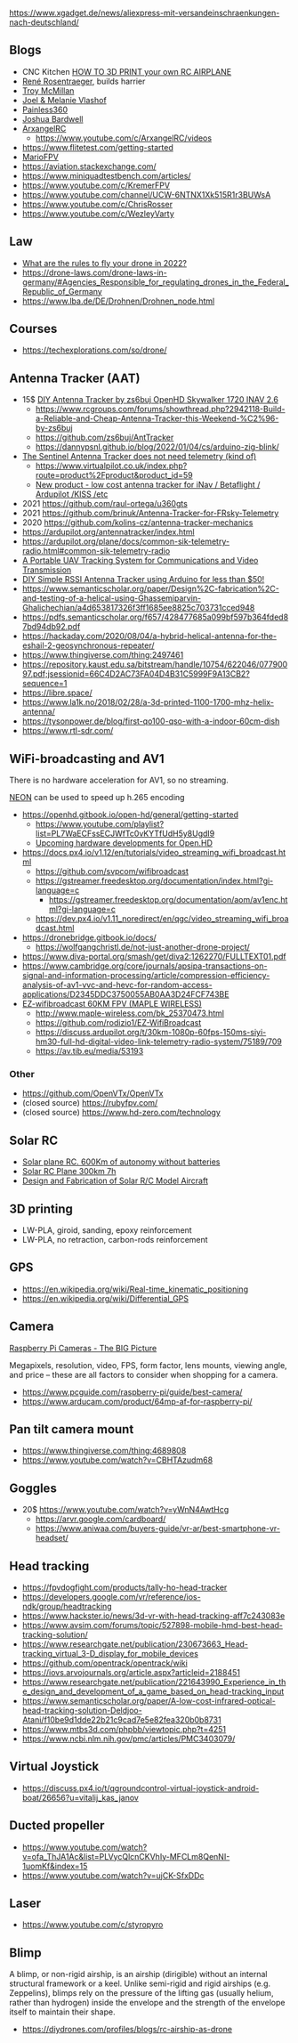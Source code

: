https://www.xgadget.de/news/aliexpress-mit-versandeinschraenkungen-nach-deutschland/

## Blogs

- CNC Kitchen [HOW TO 3D PRINT your own RC AIRPLANE](https://www.youtube.com/watch?v=Ztygn--BsjI&list=PLEOQTmIWJ_rnHDVqxPP-GQNJ1UcQ-eF2q&index=7)
- [René Rosentraeger](https://www.youtube.com/channel/UCj6O_mJ5G0JiGLTJUemIO_A), builds harrier
- [Troy McMillan](https://www.youtube.com/c/TroyMcMillan/playlists)
- [Joel & Melanie Vlashof](https://www.youtube.com/c/JoelMelanieVlashof/playlists)
- [Painless360](https://www.youtube.com/c/Painless360/playlists)
- [Joshua Bardwell](https://www.youtube.com/c/JoshuaBardwell)
- [ArxangelRC](https://www.youtube.com/c/ArxangelRC/playlists)
  - https://www.youtube.com/c/ArxangelRC/videos
- https://www.flitetest.com/getting-started
- [MarioFPV](https://www.youtube.com/channel/UCX2UiZjg485tDoq_Yl4Pysw/videos)
- https://aviation.stackexchange.com/
- https://www.miniquadtestbench.com/articles/
- https://www.youtube.com/c/KremerFPV
- https://www.youtube.com/channel/UCW-6NTNX1Xk515R1r3BUWsA
- https://www.youtube.com/c/ChrisRosser
- https://www.youtube.com/c/WezleyVarty

## Law

- [What are the rules to fly your drone in 2022?](https://www.youtube.com/watch?v=oyE2x9B0CVA)
- https://drone-laws.com/drone-laws-in-germany/#Agencies_Responsible_for_regulating_drones_in_the_Federal_Republic_of_Germany
- https://www.lba.de/DE/Drohnen/Drohnen_node.html

## Courses

- https://techexplorations.com/so/drone/

## Antenna Tracker (AAT)

- 15$ [DIY Antenna Tracker by zs6buj OpenHD Skywalker 1720 INAV 2.6](https://www.youtube.com/watch?v=lrymGzePcmE)
  - https://www.rcgroups.com/forums/showthread.php?2942118-Build-a-Reliable-and-Cheap-Antenna-Tracker-this-Weekend-%C2%96-by-zs6buj
  - https://github.com/zs6buj/AntTracker
  - https://dannypsnl.github.io/blog/2022/01/04/cs/arduino-zig-blink/
- [The Sentinel Antenna Tracker does not need telemetry (kind of)](https://www.youtube.com/watch?v=GbPk39z_-e8)
  - https://www.virtualpilot.co.uk/index.php?route=product%2Fproduct&product_id=59
  - [New product - low cost antenna tracker for iNav / Betaflight / Ardupilot /KISS /etc](https://www.rcgroups.com/forums/showthread.php?3815901-New-product-low-cost-antenna-tracker-for-iNav-Betaflight-Ardupilot-KISS-etc)
- 2021 https://github.com/raul-ortega/u360gts
- 2021 https://github.com/brinuk/Antenna-Tracker-for-FRsky-Telemetry
- 2020 https://github.com/kolins-cz/antenna-tracker-mechanics
- https://ardupilot.org/antennatracker/index.html
- https://ardupilot.org/plane/docs/common-sik-telemetry-radio.html#common-sik-telemetry-radio
- [A Portable UAV Tracking System for Communications and Video Transmission](https://www.researchgate.net/publication/339662008_A_Portable_UAV_Tracking_System_for_Communications_and_Video_Transmission)
- [DIY Simple RSSI Antenna Tracker using Arduino for less than $50!](https://www.youtube.com/watch?v=GGtqUXKE-ro)
- https://www.semanticscholar.org/paper/Design%2C-fabrication%2C-and-testing-of-a-helical-using-Ghassemiparvin-Ghalichechian/a4d653817326f3ff1685ee8825c703731cced948
- https://pdfs.semanticscholar.org/f657/428477685a099bf597b364fded87bd94db92.pdf
- https://hackaday.com/2020/08/04/a-hybrid-helical-antenna-for-the-eshail-2-geosynchronous-repeater/
- https://www.thingiverse.com/thing:2497461
- https://repository.kaust.edu.sa/bitstream/handle/10754/622046/07790097.pdf;jsessionid=66C4D2AC73FA04D4B31C5999F9A13CB2?sequence=1
- https://libre.space/
- https://www.la1k.no/2018/02/28/a-3d-printed-1100-1700-mhz-helix-antenna/
- https://tysonpower.de/blog/first-qo100-qso-with-a-indoor-60cm-dish
- https://www.rtl-sdr.com/

## WiFi-broadcasting and AV1

There is no hardware acceleration for AV1, so no streaming.

[NEON](https://tttapa.github.io/Pages/Raspberry-Pi/NEON/index.html) can be used to speed up h.265 encoding

- https://openhd.gitbook.io/open-hd/general/getting-started
  - https://www.youtube.com/playlist?list=PL7WaECFssECJWfTc0vKYTfUdH5y8UgdI9
  - [Upcoming hardware developments for Open.HD](https://www.youtube.com/watch?v=7OrHjozbfH4)
- https://docs.px4.io/v1.12/en/tutorials/video_streaming_wifi_broadcast.html
  - https://github.com/svpcom/wifibroadcast
  - https://gstreamer.freedesktop.org/documentation/index.html?gi-language=c
    - https://gstreamer.freedesktop.org/documentation/aom/av1enc.html?gi-language=c
  - https://dev.px4.io/v1.11_noredirect/en/qgc/video_streaming_wifi_broadcast.html
- https://dronebridge.gitbook.io/docs/
  - https://wolfgangchristl.de/not-just-another-drone-project/
- https://www.diva-portal.org/smash/get/diva2:1262270/FULLTEXT01.pdf
- https://www.cambridge.org/core/journals/apsipa-transactions-on-signal-and-information-processing/article/compression-efficiency-analysis-of-av1-vvc-and-hevc-for-random-access-applications/D2345DDC3750055AB0AA3D24FCF743BE
- [EZ-wifibroadcast 60KM FPV (MAPLE WIRELESS)](https://www.youtube.com/watch?v=bcYOgW3WmS4)
  - http://www.maple-wireless.com/bk_25370473.html
  - https://github.com/rodizio1/EZ-WifiBroadcast
  - https://discuss.ardupilot.org/t/30km-1080p-60fps-150ms-siyi-hm30-full-hd-digital-video-link-telemetry-radio-system/75189/709
  - https://av.tib.eu/media/53193

### Other

- https://github.com/OpenVTx/OpenVTx
- (closed source) https://rubyfpv.com/
- (closed source) https://www.hd-zero.com/technology

## Solar RC

- [Solar plane RC. 600Km of autonomy without batteries](https://www.youtube.com/watch?v=nk2-mRIhF0Q)
- [Solar RC Plane 300km 7h](https://discuss.ardupilot.org/t/solar-rc-plane-300km-7h/60981)
- [Design and Fabrication of Solar R/C Model Aircraft](https://www.ijmer.com/papers/Vol3_Issue2/AZ32752758.pdf)

## 3D printing

- LW-PLA, giroid, sanding, epoxy reinforcement
- LW-PLA, no retraction, carbon-rods reinforcement

## GPS

- https://en.wikipedia.org/wiki/Real-time_kinematic_positioning
- https://en.wikipedia.org/wiki/Differential_GPS

## Camera

[Raspberry Pi Cameras - The BIG Picture](https://www.youtube.com/watch?v=MVgr302PNwY)

Megapixels, resolution, video, FPS, form factor, lens mounts, viewing angle, and price – these are all factors to consider when shopping for a camera.

- https://www.pcguide.com/raspberry-pi/guide/best-camera/
- https://www.arducam.com/product/64mp-af-for-raspberry-pi/

## Pan tilt camera mount

- https://www.thingiverse.com/thing:4689808
- https://www.youtube.com/watch?v=CBHTAzudm68

## Goggles

- 20$ https://www.youtube.com/watch?v=yWnN4AwtHcg
  - https://arvr.google.com/cardboard/
  - https://www.aniwaa.com/buyers-guide/vr-ar/best-smartphone-vr-headset/

## Head tracking

- https://fpvdogfight.com/products/tally-ho-head-tracker
- https://developers.google.com/vr/reference/ios-ndk/group/headtracking
- https://www.hackster.io/news/3d-vr-with-head-tracking-aff7c243083e
- https://www.avsim.com/forums/topic/527898-mobile-hmd-best-head-tracking-solution/
- https://www.researchgate.net/publication/230673663_Head-tracking_virtual_3-D_display_for_mobile_devices
- https://github.com/opentrack/opentrack/wiki
- https://iovs.arvojournals.org/article.aspx?articleid=2188451
- https://www.researchgate.net/publication/221643990_Experience_in_the_design_and_development_of_a_game_based_on_head-tracking_input
- https://www.semanticscholar.org/paper/A-low-cost-infrared-optical-head-tracking-solution-Deldjoo-Atani/f10be9d1dde22b21c9cad7e5e82fea320b0b8731
- https://www.mtbs3d.com/phpbb/viewtopic.php?t=4251
- https://www.ncbi.nlm.nih.gov/pmc/articles/PMC3403079/

## Virtual Joystick

- https://discuss.px4.io/t/qgroundcontrol-virtual-joystick-android-boat/26656?u=vitalij_kas_janov

## Ducted propeller

- https://www.youtube.com/watch?v=ofa_ThJA1Ac&list=PLVycQlcnCKVhIy-MFCLm8QenNI-1uomKf&index=15
- https://www.youtube.com/watch?v=ujCK-SfxDDc

## Laser

- https://www.youtube.com/c/styropyro

## Blimp

A blimp, or non-rigid airship, is an airship (dirigible) without an internal structural framework or a keel. Unlike semi-rigid and rigid airships (e.g. Zeppelins), blimps rely on the pressure of the lifting gas (usually helium, rather than hydrogen) inside the envelope and the strength of the envelope itself to maintain their shape.

- https://diydrones.com/profiles/blogs/rc-airship-as-drone
